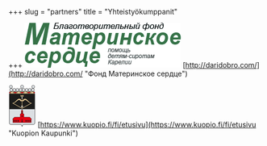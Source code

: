 +++
slug = "partners"
title = "Yhteistyökumppanit"

+++
![](/uploads/title_r.gif "Материнское сердце") [http://daridobro.com/](http://daridobro.com/ "Фонд Материнское сердце")

![](/uploads/vaakuna_kuopio.png)  [https://www.kuopio.fi/fi/etusivu](https://www.kuopio.fi/fi/etusivu "Kuopion Kaupunki")